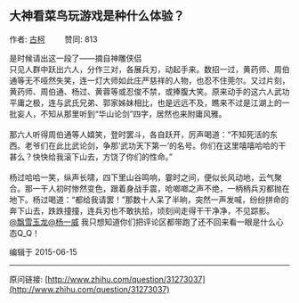 ## 大神看菜鸟玩游戏是种什么体验？

作者: [古柯](http://www.zhihu.com/people/gu-ke-69-99)&nbsp;&nbsp;&nbsp;&nbsp;&nbsp;&nbsp;&nbsp;&nbsp; 赞同: 813


是时候请出这一段了——摘自神雕侠侣 <br>      只见人群中跃出六人，分作三对，各展兵刃，动起手来。数招一过，黄药师、周伯通等无不哑然失笑，连一灯大师如此庄严慈祥的人物，也忍不住莞尔。又过片刻，黄药师、周伯通、杨过、黄蓉等或忍俊不禁，或捧腹大笑。原来动手的这六人武功平庸之极，连与武氏兄弟、郭家姊妹相比，也是远远不及，瞧来不过是江湖上的一批妄人，不知从那里听到“华山论剑”四字，居然也来附庸风雅。<br><br>    那六人听得周伯通等人嬉笑，登时罢斗，各自跃开，厉声喝道：“不知死活的东西。老爷们在此比武论剑，争那‘武功天下第一’的名号。你们在这里嘻嘻哈哈的干甚么？快快给我滚下山去，方饶了你们的性命。”<br><br>    杨过哈哈一笑，纵声长啸，四下里山谷鸣响，霎时之间，便似长风动地，云气聚合。那一干人初时惨然变色，跟着身战手震，呛啷啷之声不绝，一柄柄兵刃都抛在地下。杨过喝道：“都给我请罢！”那数十人呆了半晌，突然一声发喊，纷纷拼命的奔下山去，跌跌撞撞，连兵刃也不敢执拾，顷刻间走得干干净净，不见踪影。<br><a data-hash="2ce071546afd17b7965bb2e0df80e98e" href="http://www.zhihu.com/people/2ce071546afd17b7965bb2e0df80e98e" class="member_mention" data-editable="true" data-title="@飘雪玉龙" data-tip="p$b$2ce071546afd17b7965bb2e0df80e98e">@飘雪玉龙</a><a data-hash="a7c8c11c90608e780fe9f334526bf4ac" href="http://www.zhihu.com/people/a7c8c11c90608e780fe9f334526bf4ac" class="member_mention" data-editable="true" data-title="@杨一威" data-tip="p$b$a7c8c11c90608e780fe9f334526bf4ac">@杨一威</a> 我只想知道你们把评论区都带跑了还不回来看一眼是什么心态Q_Q！



编辑于 2015-06-15



---
原问链接: [http://www.zhihu.com/question/31273037](http://www.zhihu.com/question/31273037)